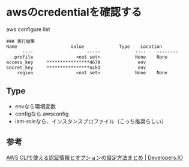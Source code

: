 # awsのcredentialを確認する

aws configure list
    
    ### 実行結果
    Name                    Value             Type    Location
          ----                    -----             ----    --------
       profile                <not set>             None    None
    access_key     ****************467A              env
    secret_key     ****************nzkd              env
        region                <not set>             None    None


## Type

- envなら環境変数
- configなら.awsconfig
- iam-roleなら、インスタンスプロファイル（こっち推奨らしい）

## 参考

[AWS CLIで使える認証情報とオプションの設定方法まとめ | Developers.IO](https://dev.classmethod.jp/cloud/aws/how-to-configure-aws-cli/)